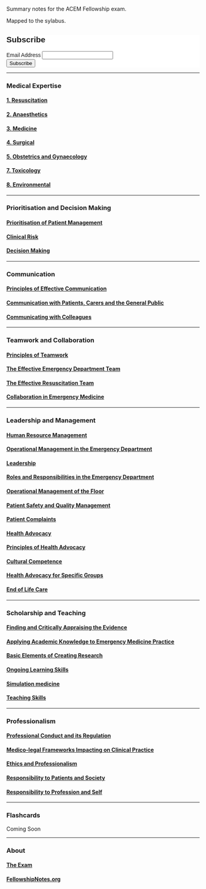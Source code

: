 
Summary notes for the ACEM Fellowship exam. 

Mapped to the sylabus. 

<!-- Begin Mailchimp Signup Form -->
<link href="//cdn-images.mailchimp.com/embedcode/classic-10_7.css" rel="stylesheet" type="text/css">
<style type="text/css">
	#mc_embed_signup{background:#fff; clear:left; font:14px Helvetica,Arial,sans-serif; }
	/* Add your own Mailchimp form style overrides in your site stylesheet or in this style block.
	   We recommend moving this block and the preceding CSS link to the HEAD of your HTML file. */
</style>
<div id="mc_embed_signup">
<form action="https://aiimed.us20.list-manage.com/subscribe/post?u=d93e6be21aa781d93293671dd&amp;id=dc9b548226" method="post" id="mc-embedded-subscribe-form" name="mc-embedded-subscribe-form" class="validate" target="_blank" novalidate>
    <div id="mc_embed_signup_scroll">
	<h2>Subscribe</h2>
<div class="mc-field-group">
	<label for="mce-EMAIL">Email Address </label>
	<input type="email" value="" name="EMAIL" class="required email" id="mce-EMAIL">
</div>
	<div id="mce-responses" class="clear">
		<div class="response" id="mce-error-response" style="display:none"></div>
		<div class="response" id="mce-success-response" style="display:none"></div>
	</div>    <!-- real people should not fill this in and expect good things - do not remove this or risk form bot signups-->
    <div style="position: absolute; left: -5000px;" aria-hidden="true"><input type="text" name="b_d93e6be21aa781d93293671dd_dc9b548226" tabindex="-1" value=""></div>
    <div class="clear"><input type="submit" value="Subscribe" name="subscribe" id="mc-embedded-subscribe" class="button"></div>
    </div>
</form>
</div>
<script type='text/javascript' src='//s3.amazonaws.com/downloads.mailchimp.com/js/mc-validate.js'></script><script type='text/javascript'>(function($) {window.fnames = new Array(); window.ftypes = new Array();fnames[0]='EMAIL';ftypes[0]='email';fnames[1]='FNAME';ftypes[1]='text';fnames[2]='LNAME';ftypes[2]='text';fnames[3]='ADDRESS';ftypes[3]='address';fnames[4]='PHONE';ftypes[4]='phone';fnames[5]='BIRTHDAY';ftypes[5]='birthday';}(jQuery));var $mcj = jQuery.noConflict(true);</script>
<!--End mc_embed_signup-->

----

### Medical Expertise

#### [1. Resuscitation](https://fellowshipnotes.org/Resuscitation)
#### [2. Anaesthetics](https://fellowshipnotes.org/Anaethetics)
#### [3. Medicine](https://fellowshipnotes.org/Medicine)
#### [4. Surgical](https://fellowshipnotes.org/Surgery) 
#### [5. Obstetrics and Gynaecology](https://fellowshipnotes.org/Obstetrics_and_Gynaecology)
#### [7. Toxicology](https://fellowshipnotes.org/Toxicology)
#### [8. Environmental](https://fellowshipnotes.org/Environmental)

----

### Prioritisation and Decision Making

#### [Prioritisation of Patient Management]()
#### [Clinical Risk]() 
#### [Decision Making]()

----

### Communication

#### [Principles of Effective Communication]()
#### [Communication with Patients, Carers and the General Public]()
#### [Communicating with Colleagues]()

----

### Teamwork and Collaboration

#### [Principles of Teamwork]()
#### [The Effective Emergency Department Team]()
#### [The Effective Resuscitation Team]()
#### [Collaboration in Emergency Medicine]()

----

### Leadership and Management

#### [Human Resource Management]()
#### [Operational Management in the Emergency Department]()
#### [Leadership]()
#### [Roles and Responsibilities in the Emergency Department]()
#### [Operational Management of the Floor]()
#### [Patient Safety and Quality Management]()
#### [Patient Complaints]()
#### [Health Advocacy]()
#### [Principles of Health Advocacy]() 
#### [Cultural Competence]()
#### [Health Advocacy for Specific Groups]()
#### [End of Life Care]()

----

### Scholarship and Teaching

#### [Finding and Critically Appraising the Evidence]() 
#### [Applying Academic Knowledge to Emergency Medicine Practice]()
#### [Basic Elements of Creating Research]()
#### [Ongoing Learning Skills]()
#### [Simulation medicine]()
#### [Teaching Skills]()

----

### Professionalism

#### [Professional Conduct and its Regulation]()
#### [Medico-legal Frameworks Impacting on Clinical Practice]()
#### [Ethics and Professionalism]() 
#### [Responsibility to Patients and Society]() 
#### [Responsibility to Profession and Self]()
----

### Flashcards

Coming Soon

----

### About

#### [The Exam]()

#### [FellowshipNotes.org](https://fellowshipnotes.org/about)
